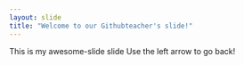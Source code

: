 ```yaml
---
layout: slide
title: "Welcome to our Githubteacher's slide!"
---
```

This is my awesome-slide slide
Use the left arrow to go back!